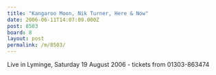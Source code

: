 ```yaml
---
title: "Kangaroo Moon, Nik Turner, Here & Now"
date: 2006-06-11T14:07:09.000Z
post: 8503
board: 8
layout: post
permalink: /m/8503/
---
```

Live in Lyminge, Saturday 19 August 2006 - tickets from 01303-863474
